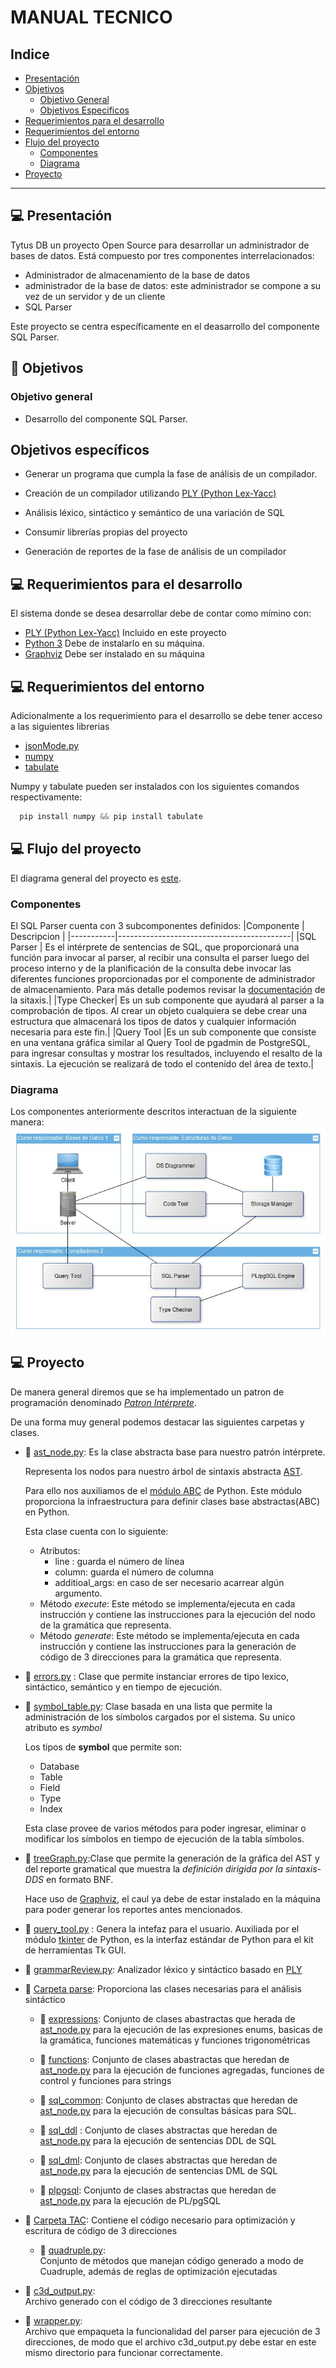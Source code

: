 # MANUAL TECNICO
## Indice
- [Presentación](#Presentación)
- [Objetivos](#Objetivos)
    - [Objetivo General](#Objetivo-general)
    - [Objetivos Especificos](#Objetivos-especificos)
- [Requerimientos para el desarrollo](#Requerimientos-para-el-desarrollo)
- [Requerimientos del entorno](#Requerimientos-del-entorno)
- [Flujo del proyecto](#Flujo-del-proyecto)
    - [Componentes](#Componentes)
    - [Diagrama](#Diagrama)
- [Proyecto](#Proyecto)
--- 

## :computer: Presentación
Tytus DB un proyecto Open Source para desarrollar un administrador de bases de datos. Está compuesto por tres componentes interrelacionados: 
* Administrador de almacenamiento de la base de datos
* administrador de la base de datos: este administrador se compone a su vez de un servidor y de un cliente
* SQL Parser

Este proyecto se centra específicamente en el deasarrollo del componente SQL Parser.

## :mag_right: Objetivos 

### Objetivo general
* Desarrollo del componente SQL Parser.

## Objetivos específicos
* Generar un programa que cumpla la fase de análisis de un compilador.
* Creación de un compilador utilizando [PLY (Python Lex-Yacc)](https://www.dabeaz.com/ply/) 

* Análisis léxico, sintáctico y semántico de una variación de SQL

* Consumir librerías propias del proyecto

* Generación de reportes de la fase de análisis de un compilador

## :computer: Requerimientos para el desarrollo

El sistema donde se desea desarrollar debe de contar como mímino con: 

* [PLY (Python Lex-Yacc)](https://www.dabeaz.com/ply/) Incluido en este proyecto
* [Python 3](https://www.python.org/downloads/) Debe de instalarlo en su máquina.
* [Graphviz](https://graphviz.org/) Debe ser instalado en su máquina

## :computer: Requerimientos del entorno

Adicionalmente a los requerimiento para el desarrollo se debe tener acceso a las siguientes librerias
 - [jsonMode.py](https://github.com/tytusdb/tytus/blob/main/storage/storageManager/jsonMode.py)
- [numpy](https://pypi.org/project/numpy/)
- [tabulate](https://pypi.org/project/tabulate/)

Numpy y tabulate pueden ser instalados con los siguientes comandos respectivamente:
```python 
  pip install numpy && pip install tabulate
```

 

## :computer: Flujo del proyecto

El diagrama general del proyecto es [este](https://github.com/tytusdb/tytus/blob/main/docs/img/tytusdb_architecture_v2.jpg). 

### Componentes

El SQL Parser cuenta con 3 subcomponentes definidos: 
|Componente | Descripcion                               |
|-----------|-------------------------------------------|
|SQL Parser | Es el intérprete de sentencias de SQL, que proporcionará una función para invocar al parser, al recibir una consulta el parser luego del proceso interno y de la planificación de la consulta debe invocar las diferentes funciones proporcionadas por el componente de administrador de almacenamiento. Para más detalle podemos revisar la [documentación](https://github.com/tytusdb/tytus/tree/main/docs/sql_syntax) de la sitaxis.|
|Type Checker| Es un sub componente que ayudará al parser a la comprobación de tipos. Al crear un objeto cualquiera se debe crear una estructura que almacenará los tipos de datos y cualquier información necesaria para este fin.|
|Query Tool |Es un sub componente que consiste en una ventana gráfica similar al Query Tool de pgadmin de PostgreSQL, para ingresar consultas y mostrar los resultados, incluyendo el resalto de la sintaxis. La ejecución se realizará de todo el contenido del área de texto.|


### Diagrama

Los componentes anteriormente descritos interactuan de la siguiente manera:
![Flujo](images/flujo.jpg)

## :computer: Proyecto
De manera general diremos que se ha implementado un patron de programación denominado [*Patron Intérprete*](https://reactiveprogramming.io/blog/es/patrones-de-diseno/interpreter).


De una forma muy general podemos destacar las siguientes carpetas y clases. 

* :page_facing_up: [ast_node.py](https://github.com/tytusdb/tytus/blob/main/parser/fase2/team03/parse/ast_node.py): Es la clase abstracta base para nuestro patrón intérprete. 

    Representa los nodos para nuestro árbol de sintaxis abstracta [AST](https://en.wikipedia.org/wiki/Abstract_syntax_tree).

    Para ello nos auxiliamos de el [módulo ABC](https://docs.python.org/3/library/abc.html) de Python. Este módulo proporciona la infraestructura para definir clases base abstractas(ABC) en Python.

    Esta clase cuenta con lo siguiente:
    * Atributos:
        * line : guarda el número de línea
        * column: guarda el número de columna
        * additioal_args: en caso de ser necesario acarrear algún argumento.
    * Método *execute*: Este método se implementa/ejecuta en cada instrucción y contiene las instrucciones
      para la ejecución del nodo de la gramática que representa.
    * Método *generate*: Este método se implementa/ejecuta en cada instrucción y contiene las instrucciones
      para la generación de código de 3 direcciones para la gramática que representa.

    
* :page_facing_up: [errors.py](https://github.com/tytusdb/tytus/blob/main/parser/fase2/team03/parse/errors.py) : Clase que permite instanciar errores de tipo lexico, sintáctico, semántico y en tiempo de ejecución.

* :page_facing_up: [symbol_table.py](https://github.com/tytusdb/tytus/blob/main/parser/fase2/team03/parse/symbol_table.py): Clase basada en una lista que permite la administración de los símbolos cargados por el sistema. Su unico atributo es *symbol*

    Los tipos de **symbol** que permite son: 
    * Database
    * Table
    * Field
    * Type
    * Index

    Esta clase provee de varios métodos para poder ingresar, eliminar o modificar los símbolos en tiempo de ejecución de la tabla símbolos.

* :page_facing_up: [treeGraph.py](https://github.com/tytusdb/tytus/blob/main/parser/fase2/team03/treeGraph.py):Clase que permite la generación de la gráfica del AST y del reporte gramatical que muestra la *definición dirigida por la sintaxis-DDS* en formato BNF.

    Hace uso de [Graphviz](https://graphviz.org/), el caul ya debe de estar instalado en la máquina para poder generar los reportes antes mencionados.


* :page_facing_up: [query_tool.py](https://github.com/tytusdb/tytus/blob/main/parser/fase2/team03/query_tool.py) : 
    Genera la intefaz para el usuario. Auxiliada por el módulo [tkinter](https://docs.python.org/3/library/tkinter.html) de Python, es la interfaz estándar de Python para el kit de herramientas Tk GUI.

* :page_facing_up: [grammarReview.py](https://github.com/tytusdb/tytus/blob/main/parser/fase2/team03/grammarReview.py): Analizador léxico y sintáctico basado en [PLY](https://www.dabeaz.com/ply/)
* :file_folder: [Carpeta parse](https://github.com/tytusdb/tytus/tree/main/parser/fase2/team03/parse): Proporciona las clases necesarias para el análisis sintáctico
    * :file_folder: [expressions](https://github.com/tytusdb/tytus/tree/main/parser/fase2/team03/parse/expressions): Conjunto de clases abastractas que herada de [ast_node.py](https://github.com/tytusdb/tytus/blob/main/parser/fase2/team03/parse/ast_node.py) para la ejecución de las expresiones enums, basicas de la gramática, funciones matemáticas y funciones trigonométricas

    * :file_folder: [functions](https://github.com/tytusdb/tytus/tree/main/parser/fase2/team03/parse/functions): Conjunto de clases abastractas que heredan de [ast_node.py](https://github.com/tytusdb/tytus/blob/main/parser/fase2/team03/parse/ast_node.py) para la ejecución de funciones agregadas, funciones de control y funciones para strings

    * :file_folder: [sql_common](https://github.com/tytusdb/tytus/blob/main/parser/fase2/team03/parse/sql_common/sql_general.py): Conjunto de clases abstractas que heredan de [ast_node.py](https://github.com/tytusdb/tytus/blob/main/parser/fase2/team03/parse/ast_node.py) para la ejecución de consultas básicas para SQL.
    
    * :file_folder: [sql_ddl](https://github.com/tytusdb/tytus/tree/main/parser/fase2/team03/parse/sql_ddl) : Conjunto de clases abstractas que heredan de [ast_node.py](https://github.com/tytusdb/tytus/blob/main/parser/fase2/team03/parse/ast_node.py) para la ejecución de sentencias DDL de SQL

    * :file_folder: [sql_dml](https://github.com/tytusdb/tytus/tree/main/parser/fase2/team03/parse/sql_dml):  Conjunto de clases abstractas que heredan de [ast_node.py](https://github.com/tytusdb/tytus/blob/main/parser/fase2/team03/parse/ast_node.py) para la ejecución de sentencias DML de SQL
    
    * :file_folder: [plpgsql](https://github.com/tytusdb/tytus/tree/main/parser/fase2/team03/parse/sql_dml):  Conjunto de clases abstractas que heredan de [ast_node.py](https://github.com/tytusdb/tytus/blob/main/parser/fase2/team03/parse/ast_node.py) para la ejecución de PL/pgSQL

* :file_folder: [Carpeta TAC](https://github.com/tytusdb/tytus/tree/main/parser/fase2/team03/TAC): Contiene el código necesario para optimización y escritura de código de 3 direcciones
    
    * :page_facing_up: [quadruple.py](https://github.com/tytusdb/tytus/tree/main/parser/fase2/team03/TAC/quadruple.py):  
      Conjunto de métodos que manejan código generado a modo de Cuadruple, además de reglas de optimización ejecutadas 
    
* :page_facing_up: [c3d_output.py](https://github.com/tytusdb/tytus/tree/main/parser/fase2/team03/c3d_output.py):  
Archivo generado con el código de 3 direcciones resultante
* :page_facing_up: [wrapper.py](https://github.com/tytusdb/tytus/tree/main/parser/fase2/team03/wrapper.py):  
Archivo que empaqueta la funcionalidad del parser para ejecución de 3 direcciones, de modo que el archivo c3d_output.py
  debe estar en este mismo directorio para funcionar correctamente.
        